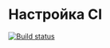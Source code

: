 # Настройка CI
[![Build status](https://ci.appveyor.com/api/projects/status/wwxmy7hfnbbl28d5?svg=true)](https://ci.appveyor.com/project/edgaraga/homeworks-aqa-1-2-3irfd)
